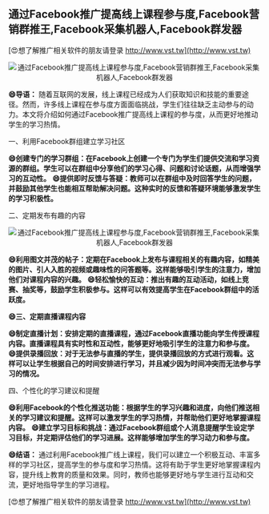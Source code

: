## **通过Facebook推广提高线上课程参与度,Facebook营销群推王,Facebook采集机器人,Facebook群发器**

[😍想了解推广相关软件的朋友请登录 http://www.vst.tw](http://www.vst.tw)

 <center><img src="https://vst.tw/MP4/tuiguang/png/5.png" alt="通过Facebook推广提高线上课程参与度,Facebook营销群推王,Facebook采集机器人,Facebook群发器"></center>

**😄导语：**
随着互联网的发展，线上课程已经成为人们获取知识和技能的重要途径。然而，许多线上课程在参与度方面面临挑战，学生们往往缺乏主动参与的动力。本文将介绍如何通过Facebook推广提高线上课程的参与度，从而更好地推动学生的学习热情。

一、利用Facebook群组建立学习社区

**😄创建专门的学习群组：在Facebook上创建一个专门为学生们提供交流和学习资源的群组。学生可以在群组中分享他们的学习心得、问题和讨论话题，从而增强学习的互动性。**
**😄提供即时反馈与答疑：教师可以在群组中及时回答学生的问题，并鼓励其他学生也能相互帮助解决问题。这种实时的反馈和答疑环境能够激发学生的学习积极性。**

二、定期发布有趣的内容

 <center><img src="https://vst.tw/MP4/tuiguang/png/8.png" alt="通过Facebook推广提高线上课程参与度,Facebook营销群推王,Facebook采集机器人,Facebook群发器"></center>

**😄利用图文并茂的帖子：定期在Facebook上发布与课程相关的有趣内容，如精美的图片、引人入胜的视频或趣味性的问答题等。这样能够吸引学生的注意力，增加他们对课程内容的兴趣。**
**😄轻松愉快的互动：推出有趣的互动活动，如线上竞赛、抽奖等，鼓励学生积极参与。这样可以有效提高学生在Facebook群组中的活跃度。**

**😄三、定期直播课程内容**

**😄制定直播计划：安排定期的直播课程，通过Facebook直播功能向学生传授课程内容。直播课程具有实时性和互动性，能够更好地吸引学生的注意力和参与度。**
**😄提供录播回放：对于无法参与直播的学生，提供录播回放的方式进行观看。这样可以让学生根据自己的时间安排进行学习，并且减少因为时间冲突而无法参与学习的情况。**

四、个性化的学习建议和提醒

**😄利用Facebook的个性化推送功能：根据学生的学习兴趣和进度，向他们推送相关的学习建议和提醒。这样可以激发学生的学习热情，并帮助他们更好地掌握课程内容。**
**😄建立学习目标和挑战：通过Facebook群组或个人消息提醒学生设定学习目标，并定期评估他们的学习进展。这样能够增加学生的学习动力和参与度。**

**😄结语：**
通过利用Facebook推广线上课程，我们可以建立一个积极互动、丰富多样的学习社区，提高学生的参与度和学习热情。这将有助于学生更好地掌握课程内容，提升线上教育的质量和效果。同时，教师也能够更好地与学生进行互动和交流，更好地指导学生的学习进程。

[😍想了解推广相关软件的朋友请登录 http://www.vst.tw](http://www.vst.tw)



